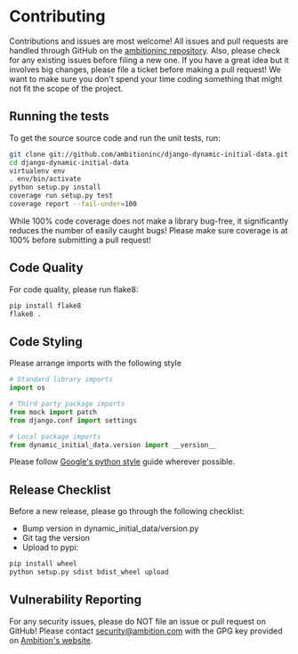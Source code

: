 # Contributing
Contributions and issues are most welcome! All issues and pull requests are
handled through GitHub on the 
[ambitioninc repository](https://github.com/ambitioninc/django-dynamic-initial-data/issues).
Also, please check for any existing issues before filing a new one. If you have
a great idea but it involves big changes, please file a ticket before making a 
pull request! We want to make sure you don't spend your time coding something
that might not fit the scope of the project.

## Running the tests

To get the source source code and run the unit tests, run:
```bash
git clone git://github.com/ambitioninc/django-dynamic-initial-data.git
cd django-dynamic-initial-data
virtualenv env
. env/bin/activate
python setup.py install
coverage run setup.py test
coverage report --fail-under=100
```

While 100% code coverage does not make a library bug-free, it significantly
reduces the number of easily caught bugs! Please make sure coverage is at 100%
before submitting a pull request!

## Code Quality

For code quality, please run flake8:
```bash
pip install flake8
flake8 .
```

## Code Styling
Please arrange imports with the following style

```python
# Standard library imports
import os

# Third party package imports
from mock import patch
from django.conf import settings

# Local package imports
from dynamic_initial_data.version import __version__
```

Please follow 
[Google's python style](http://google-styleguide.googlecode.com/svn/trunk/pyguide.html)
guide wherever possible.



## Release Checklist

Before a new release, please go through the following checklist:

* Bump version in dynamic_initial_data/version.py
* Git tag the version
* Upload to pypi:
```bash
pip install wheel
python setup.py sdist bdist_wheel upload 
```

## Vulnerability Reporting

For any security issues, please do NOT file an issue or pull request on GitHub!
Please contact [security@ambition.com](mailto:security@ambition.com) with the 
GPG key provided on [Ambition's website](http://ambition.com/security/).
